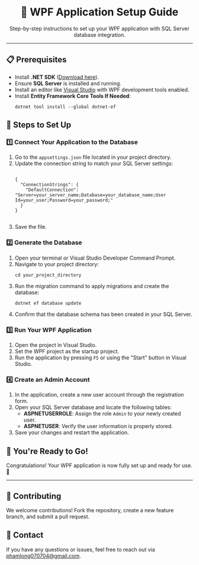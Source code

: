 <!DOCTYPE html>
<html>
<head>
</head>
<body>
  <h1 align="center">🌟 WPF Application Setup Guide</h1>
  <p align="center">
    Step-by-step instructions to set up your WPF application with SQL Server database integration.
  </p>

  <hr>

  <h2>📋 Prerequisites</h2>
  <ul>
    <li>Install <b>.NET SDK</b> (<a href="https://dotnet.microsoft.com/download" target="_blank">Download here</a>).</li>
    <li>Ensure <b>SQL Server</b> is installed and running.</li>
    <li>Install an editor like <a href="https://visualstudio.microsoft.com/" target="_blank">Visual Studio</a> with WPF development tools enabled.</li>
    <li>Install <b>Entity Framework Core Tools If Needed</b>:
      <pre><code>dotnet tool install --global dotnet-ef</code></pre>
    </li>
  </ul>

  <h2>🚀 Steps to Set Up</h2>
  <h3>1️⃣ Connect Your Application to the Database</h3>
  <ol>
    <li>Go to the <code>appsettings.json</code> file located in your project directory.</li>
    <li>Update the connection string to match your SQL Server settings:
      <pre><code>
{
  "ConnectionStrings": {
    "DefaultConnection": "Server=your_server_name;Database=your_database_name;User Id=your_user;Password=your_password;"
  }
}
      </code></pre>
    </li>
    <li>Save the file.</li>
  </ol>

  <h3>2️⃣ Generate the Database</h3>
  <ol>
    <li>Open your terminal or Visual Studio Developer Command Prompt.</li>
    <li>Navigate to your project directory:
      <pre><code>cd your_project_directory</code></pre>
    </li>
    <li>Run the migration command to apply migrations and create the database:
      <pre><code>dotnet ef database update</code></pre>
    </li>
    <li>Confirm that the database schema has been created in your SQL Server.</li>
  </ol>

  <h3>3️⃣ Run Your WPF Application</h3>
  <ol>
    <li>Open the project in Visual Studio.</li>
    <li>Set the WPF project as the startup project.</li>
    <li>Run the application by pressing <code>F5</code> or using the "Start" button in Visual Studio.</li>
  </ol>

  <h3>4️⃣ Create an Admin Account</h3>
  <ol>
    <li>In the application, create a new user account through the registration form.</li>
    <li>Open your SQL Server database and locate the following tables:
      <ul>
        <li><b>ASPNETUSERROLE</b>: Assign the role <code>Admin</code> to your newly created user.</li>
        <li><b>ASPNETUSER</b>: Verify the user information is properly stored.</li>
      </ul>
    </li>
    <li>Save your changes and restart the application.</li>
  </ol>

  <h2>🎉 You're Ready to Go!</h2>
  <p>Congratulations! Your WPF application is now fully set up and ready for use. 🚀</p>

  <hr>

  <h2>🤝 Contributing</h2>
  <p>We welcome contributions! Fork the repository, create a new feature branch, and submit a pull request.</p>

  <h2>📧 Contact</h2>
  <p>If you have any questions or issues, feel free to reach out via <a href="mailto:phamlong070704@gmail.com">phamlong070704@gmail.com</a>.</p>
</body>
</html>
